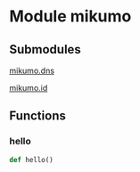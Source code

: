 # Module mikumo


## Submodules

[mikumo.dns](dns-py)

[mikumo.id](id-py)


## Functions

### hello 

```python
def hello()
```
